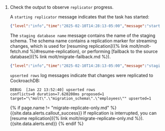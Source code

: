 1. Check the output to observe `replicator` progress.

	A `starting replicator` message indicates that the task has started:

	~~~ json
	{"level":"info","time":"2025-02-10T14:28:13-05:00","message":"starting replicator"}
	~~~

	The `staging database name` message contains the name of the staging schema. The schema name contains a replication marker for streaming changes, which is used for [resuming replication]({% link molt/molt-fetch.md %}#resume-replication), or performing [failback to the source database]({% link molt/migrate-failback.md %}).


	~~~ json
	{"level":"info","time":"2025-02-10T14:28:13-05:00","message":"staging database name: _replicator_1739215693817700000"}
	~~~

	`upserted rows` log messages indicate that changes were replicated to CockroachDB:

	~~~ shell
	DEBUG  [Jan 22 13:52:40] upserted rows                                 conflicts=0 duration=7.620208ms proposed=1 target="\"molt\".\"migration_schema\".\"employees\"" upserted=1
	~~~

	{% if page.name != "migrate-replicate-only.md" %}
	{{site.data.alerts.callout_success}}
	If replication is interrupted, you can [resume replication]({% link molt/migrate-replicate-only.md %}).
	{{site.data.alerts.end}}
	{% endif %}